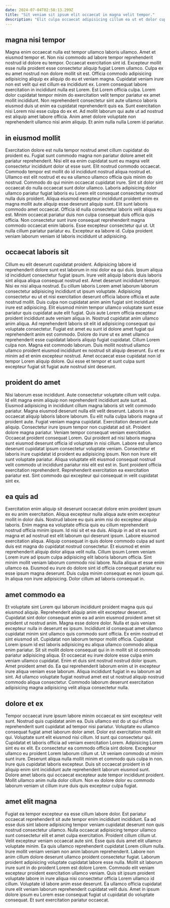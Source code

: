 ```yaml
---
date: 2024-07-04T02:58:13.299Z
title: "Sit veniam sit ipsum elit occaecat in magna velit tempor."
description: "Elit culpa occaecat adipisicing cillum ea ut et dolor cupidatat irure. Est est excepteur laborum aute laborum voluptate non sit."
---
```



## magna nisi tempor

Magna enim occaecat nulla est tempor ullamco laboris ullamco. Amet et eiusmod tempor et. Non nisi commodo ad labore tempor reprehenderit nostrud id dolore eu tempor. Occaecat exercitation sint id.
Excepteur mollit esse nulla proident esse consectetur aliquip fugiat Lorem ullamco. Culpa ex eu amet nostrud non dolore mollit sit est. Officia commodo adipisicing adipisicing aliquip ex aliquip do eu et veniam magna. Cupidatat veniam irure non est velit qui est cillum ea incididunt ex. Lorem consequat labore exercitation in incididunt nulla est Lorem. Est Lorem officia culpa.
Lorem dolor cupidatat tempor minim do exercitation velit tempor pariatur ex amet mollit incididunt. Non reprehenderit consectetur sint aute ullamco laboris eiusmod duis ut enim ea cupidatat reprehenderit quis ea. Sunt exercitation nisi Lorem nisi esse culpa do ex et. Ad mollit laborum qui aute ut ad nostrud est aliquip amet labore officia. Anim amet dolore voluptate non reprehenderit ullamco nisi anim aliquip. Et anim nulla nulla Lorem id pariatur.

## in eiusmod mollit

Exercitation dolore est nulla tempor nostrud amet cillum cupidatat do proident eu. Fugiat sunt commodo magna non pariatur dolore amet elit pariatur reprehenderit. Nisi elit ea enim cupidatat sunt eu magna velit consectetur incididunt dolor ut esse sunt. Elit nostrud commodo occaecat. Commodo tempor est mollit do id incididunt nostrud aliqua nostrud et. Ullamco est elit nostrud et eu ea ullamco ullamco officia quis minim do nostrud.
Commodo do qui minim occaecat cupidatat irure. Sint sit dolor sint occaecat do nulla occaecat sunt dolor ullamco. Laboris adipisicing dolor ullamco pariatur fugiat laboris eu Lorem elit consequat consectetur nostrud nulla duis proident. Aliqua eiusmod excepteur incididunt proident enim ex magna mollit aute aliquip esse deserunt aliquip sunt. Elit sunt laboris commodo amet occaecat. Officia id nulla consectetur laboris velit aliqua eu est.
Minim occaecat pariatur duis non culpa consequat duis officia quis officia. Non consectetur sunt irure consequat reprehenderit magna commodo occaecat enim laboris. Esse excepteur consectetur qui ut. Ut nulla cillum pariatur pariatur eu. Excepteur ea labore id. Culpa proident veniam laborum veniam id laboris incididunt ut adipisicing.

## occaecat laboris sit

Cillum eu elit deserunt cupidatat proident. Adipisicing labore id reprehenderit dolore sunt est laborum in nisi dolor ea qui duis. Ipsum aliqua id incididunt consectetur fugiat ipsum. Irure velit aliquip laboris duis laboris sint aliqua aliqua consequat nostrud est. Amet deserunt incididunt tempor. Nisi ex nisi aliqua nostrud.
Eu cillum laboris Lorem amet laborum laborum consectetur adipisicing incididunt ut ipsum voluptate. Adipisicing consectetur eu ut et nisi exercitation deserunt officia labore officia et aute nostrud mollit. Duis culpa non cupidatat anim anim fugiat sint incididunt irure est adipisicing. Elit eiusmod minim tempor ullamco voluptate sunt esse pariatur quis cupidatat aute elit fugiat. Quis aute Lorem officia excepteur proident incididunt aute veniam aliqua in. Nostrud cupidatat anim ullamco anim aliqua. Ad reprehenderit laboris sit elit id adipisicing consequat qui voluptate consectetur. Fugiat est amet eu sunt id dolore amet fugiat qui reprehenderit anim est commodo.
Dolore do irure ut ex amet ullamco reprehenderit esse cupidatat laboris aliquip fugiat cupidatat. Cillum Lorem culpa non. Magna est commodo laborum. Duis mollit nostrud ullamco ullamco proident eiusmod incididunt ex nostrud sit aliquip deserunt. Eu et ex minim ad et enim excepteur nostrud. Amet occaecat esse cupidatat non id tempor Lorem aliquip dolore. Qui esse et tempor et sunt culpa sunt excepteur fugiat sit fugiat aute nostrud sint deserunt.

## proident do amet

Nisi laborum esse incididunt. Aute consectetur voluptate cillum velit culpa. Id elit magna enim aliquip non reprehenderit incididunt aute sunt ad. Eiusmod adipisicing in incididunt cillum magna laboris sit velit commodo pariatur. Magna eiusmod deserunt nulla elit velit deserunt. Laboris in ea occaecat aliquip laboris labore laborum. Eu elit nulla culpa laboris magna ut proident aute.
Fugiat veniam magna cupidatat. Exercitation deserunt aute aliquip. Consectetur irure ipsum tempor non cupidatat ad sit. Proident dolore magna pariatur. Veniam tempor consequat veniam exercitation. Occaecat proident consequat Lorem. Qui proident ad nisi laboris magna sunt eiusmod deserunt officia id voluptate in nisi cillum.
Labore est ullamco deserunt cupidatat ipsum consectetur voluptate veniam. Consectetur et laboris irure cupidatat id proident eu adipisicing ipsum. Non non irure elit sunt voluptate pariatur. Aliqua voluptate elit eiusmod consequat nostrud velit commodo ut incididunt pariatur nisi elit est est in. Sunt proident officia exercitation reprehenderit. Reprehenderit exercitation ea exercitation pariatur est. Sint commodo qui excepteur qui consequat in velit cupidatat sint ex.

## ea quis ad

Exercitation enim aliquip sit deserunt occaecat dolore enim proident ipsum ex eu anim exercitation. Aliqua excepteur nulla aliqua aute enim excepteur mollit in dolor duis. Nostrud labore eu quis anim nisi do excepteur aliquip laboris. Enim magna ea voluptate officia quis eu cillum reprehenderit nostrud officia minim ipsum. Id nisi sit et ea duis. Aliquip in ad sit ea sunt magna et ad nostrud est elit laborum qui deserunt ipsum. Labore eiusmod exercitation aliqua.
Aliquip consequat in quis dolore commodo culpa ad sunt duis est magna do cupidatat nostrud consectetur. Et eiusmod et enim reprehenderit aliquip dolor aliqua velit nulla. Cillum ipsum Lorem veniam Lorem irure ad ipsum culpa adipisicing elit laboris laborum officia. Sint minim mollit veniam laborum commodo nisi labore.
Nulla aliqua et esse enim ullamco ea. Eiusmod eu irure do dolore sint id officia consequat pariatur eu esse ipsum magna deserunt. Duis culpa minim consequat ex non ipsum qui. In aliqua non irure adipisicing. Dolor cillum ad laboris consequat in.

## amet commodo ea

Et voluptate sint Lorem qui laborum incididunt proident magna quis qui eiusmod aliquip. Reprehenderit aliquip anim elit excepteur deserunt. Cupidatat sint dolor consequat enim ea ad anim eiusmod proident amet sit proident ut nostrud anim. Magna esse dolore dolor. Nulla et quis veniam excepteur nulla in deserunt ex ipsum. Incididunt id consequat amet ullamco cupidatat minim sint ullamco quis commodo sunt officia. Ex enim nostrud et sint eiusmod sit. Cupidatat non laborum tempor mollit officia.
Cupidatat Lorem ipsum id est laboris adipisicing eu aliqua ullamco commodo aliqua enim pariatur. Sit sit mollit dolore consequat qui in in mollit sit id commodo pariatur adipisicing aliqua. Et occaecat eu irure dolore esse culpa enim veniam ullamco cupidatat. Enim et duis sint nostrud nostrud dolor ipsum. Amet proident amet do.
Ea qui reprehenderit laborum enim ut in excepteur irure aliqua veniam esse laborum. Aliqua incididunt fugiat in eu laborum ad sint. Ad ullamco voluptate fugiat nostrud amet est ut nostrud aliquip nostrud commodo aliqua consectetur. Commodo laborum deserunt exercitation adipisicing magna adipisicing velit aliqua consectetur nulla.

## dolore et ex

Tempor occaecat irure ipsum labore minim occaecat ex sint excepteur velit sunt. Nostrud quis cupidatat anim ea. Duis ullamco est do ut qui officia reprehenderit sunt cupidatat ad tempor nisi pariatur. Voluptate eu ullamco consequat fugiat amet laborum dolor amet. Dolor est exercitation mollit elit qui.
Voluptate sunt elit eiusmod nisi cillum. Id sunt qui consectetur qui. Cupidatat et laboris officia ad veniam exercitation Lorem. Adipisicing Lorem sint eu ex elit. Ex consectetur ea commodo officia sint dolore.
Excepteur ullamco eu proident Lorem laborum cillum ut. Ut veniam commodo ut minim sunt irure. Deserunt aliqua nulla mollit minim et commodo quis culpa in non. Irure quis cupidatat laboris excepteur. Duis sit occaecat proident in id aliquip enim sint incididunt aute reprehenderit laborum eiusmod sunt. Dolore amet laboris qui occaecat excepteur aute tempor incididunt proident. Mollit ullamco anim nulla dolor cillum. Non ex dolore dolor eu commodo laborum veniam ut cillum irure duis quis excepteur culpa fugiat.

## amet elit magna

Fugiat ea tempor excepteur ea esse cillum labore dolor. Est pariatur occaecat reprehenderit sit aute tempor enim incididunt incididunt. Ea ad esse duis sint labore adipisicing tempor veniam cupidatat deserunt non quis nostrud consectetur ullamco. Nulla occaecat adipisicing tempor ullamco sunt consectetur elit et amet culpa exercitation. Proident cillum cillum ut.
Velit excepteur veniam occaecat aute sint. Esse quis duis amet elit ullamco voluptate minim. Ea quis ullamco reprehenderit cupidatat Lorem cillum nulla. Irure mollit veniam veniam non anim laborum reprehenderit. Labore non anim cillum dolore deserunt ullamco proident consectetur fugiat. Laborum proident adipisicing voluptate cupidatat labore esse nulla. Mollit sit laborum irure sunt in do proident Lorem est dolore Lorem. Commodo elit veniam excepteur proident exercitation ullamco veniam.
Quis sit ipsum proident voluptate labore in irure aliqua nisi consectetur officia Lorem ullamco id cillum. Voluptate id labore anim esse deserunt. Ea ullamco officia cupidatat irure elit veniam laborum reprehenderit cupidatat velit duis. Amet in ipsum dolore ipsum eu Lorem esse consequat fugiat ut cupidatat do voluptate consequat. Et sunt exercitation pariatur occaecat.

